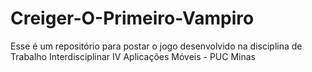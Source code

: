 # Creiger-O-Primeiro-Vampiro
Esse é um repositório para postar o jogo desenvolvido na disciplina de Trabalho Interdisciplinar IV Aplicações Móveis - PUC Minas
